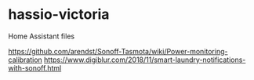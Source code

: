 # hassio-victoria
Home Assistant files


https://github.com/arendst/Sonoff-Tasmota/wiki/Power-monitoring-calibration
https://www.digiblur.com/2018/11/smart-laundry-notifications-with-sonoff.html

